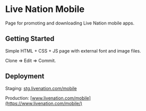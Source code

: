# Live Nation Mobile

Page for promoting and downloading Live Nation mobile apps. 

## Getting Started

Simple HTML + CSS + JS page with external font and image files. 

Clone => Edit => Commit. 

## Deployment

Staging: [stg.livenation.com/mobile](https://stg.livenation.com/mobile/)

Production: [www.livenation.com/mobile](https://www.livenation.com/mobile/)
